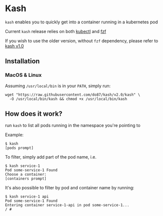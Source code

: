 # Kash

`kash` enables you to quickly get into a container running in a kubernetes pod

Current `kash` release relies on both [kubectl](https://kubernetes.io/docs/tasks/kubectl/install) and [fzf](https://github.com/junegunn/fzf)

If you wish to use the older version, without `fzf` dependency, please refer to [kash v1.0](https://github.com/do87/kash/tree/v1.0)

## Installation

### MacOS & Linux

Assuming `/usr/local/bin` is in your `PATH`, simply run:

    wget "https://raw.githubusercontent.com/do87/kash/v2.0/kash" \
      -O /usr/local/bin/kash && chmod +x /usr/local/bin/kash

## How does it work?

run `kash` to list all pods running in the namespace you're pointing to

Example:

    $ kash
    [pods prompt]

To filter, simply add part of the pod name, i.e.

    $ kash service-1
    Pod some-service-1 Found
    Choose a container:
    [containers prompt]

It's also possible to filter by pod and container name by running:

    $ kash service-1 api
    Pod some-service-1 Found
    Entering container service-1-api in pod some-service-1...
    / #

